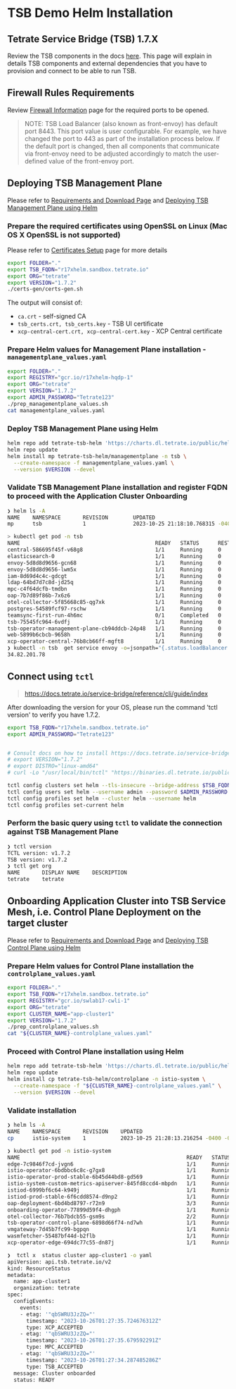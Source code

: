 # TSB Demo Helm Installation

## Tetrate Service Bridge (TSB) 1.7.X
Review the TSB components in the docs [here](https://docs.tetrate.io/service-bridge/1.6.x/en-us/setup/components). This page will explain in details TSB components and external dependencies that you have to provision and connect to be able to run TSB.

## Firewall Rules Requirements
Review [Firewall Information](https://docs.tetrate.io/service-bridge/1.6.x/en-us/setup/firewall_information) page for the required ports to be opened.

> NOTE: TSB Load Balancer (also known as front-envoy) has default port 8443. This port value is user configurable. For example, we have changed the port to 443 as part of the installation process below. If the default port is changed, then all components that communicate via front-envoy need to be adjusted accordingly to match the user-defined value of the front-envoy port.

## Deploying TSB Management Plane

Please refer to [Requirements and Download Page](https://docs.tetrate.io/service-bridge/latest/en-us/setup/requirements-and-download) and [Deploying TSB Management Plane using Helm](https://docs.tetrate.io/service-bridge/latest/en-us/setup/helm/managementplane)

### Prepare the required certificates using OpenSSL on Linux (Mac OS X OpenSSL is not supported)

Please refer to [Certificates Setup](https://docs.tetrate.io/service-bridge/1.6.x/en-us/setup/certificate/certificate-setup) page for more details

```sh
export FOLDER="."
export TSB_FQDN="r17xhelm.sandbox.tetrate.io"
export ORG="tetrate"
export VERSION="1.7.2"
./certs-gen/certs-gen.sh
```

The output will consist of:

- `ca.crt` - self-signed CA
- `tsb_certs.crt, tsb_certs.key` - TSB UI certificate
- `xcp-central-cert.crt, xcp-central-cert.key` - XCP Central certificate

### Prepare Helm values for Management Plane installation - `managementplane_values.yaml`

```sh
export FOLDER="."
export REGISTRY="gcr.io/r17xhelm-hqdp-1"
export ORG="tetrate"
export VERSION="1.7.2"
export ADMIN_PASSWORD="Tetrate123"
./prep_managementplane_values.sh
cat managementplane_values.yaml
```

### Deploy TSB Management Plane using Helm

```sh
helm repo add tetrate-tsb-helm 'https://charts.dl.tetrate.io/public/helm/charts/'
helm repo update
helm install mp tetrate-tsb-helm/managementplane -n tsb \
  --create-namespace -f managementplane_values.yaml \
  --version $VERSION --devel  
```

### Validate TSB Management Plane installation and register FQDN to proceed with the Application Cluster Onboarding

```sh
❯ helm ls -A
NAME    NAMESPACE       REVISION        UPDATED                                 STATUS          CHART                   APP VERSION
mp      tsb             1               2023-10-25 21:18:10.768315 -0400 EDT    deployed        managementplane-1.7.2   1.7.2    

> kubectl get pod -n tsb
NAME                                           READY   STATUS      RESTARTS   AGE
central-586695f45f-v68g8                       1/1     Running     0          22s
elasticsearch-0                                1/1     Running     0          3m30s
envoy-5d8d8d9656-gcn68                         1/1     Running     0          79s
envoy-5d8d8d9656-lwm5x                         1/1     Running     0          79s
iam-8d69d4c4c-gdcgt                            1/1     Running     0          79s
ldap-64bd7d7c8d-jd25q                          1/1     Running     0          3m31s
mpc-c4f64dcfb-tmdbn                            1/1     Running     0          79s
oap-7b7d89f86b-7x6z6                           1/1     Running     0          79s
otel-collector-5f85668c85-qg7xk                1/1     Running     0          79s
postgres-54589fcf97-rschw                      1/1     Running     0          3m31s
teamsync-first-run-4h6mc                       0/1     Completed   0          79s
tsb-75545fc964-6vdfj                           1/1     Running     0          79s
tsb-operator-management-plane-cb94ddcb-24p48   1/1     Running     0          4m19s
web-5899b6cbcb-9658h                           1/1     Running     0          79s
xcp-operator-central-76b8cb66ff-mgft8          1/1     Running     0          79s
❯ kubectl -n tsb  get service envoy -o=jsonpath="{.status.loadBalancer.ingress[0]['hostname','ip']}"
34.82.201.78
```
## Connect using `tctl`

> https://docs.tetrate.io/service-bridge/reference/cli/guide/index

After downloading the version for your OS, please run the command 'tctl version' to verify you have 1.7.2.

```sh
export TSB_FQDN="r17xhelm.sandbox.tetrate.io"
export ADMIN_PASSWORD="Tetrate123"


# Consult docs on how to install https://docs.tetrate.io/service-bridge/reference/cli/guide/index#installation
# export VERSION="1.7.2"
# export DISTRO="linux-amd64"
# curl -Lo "/usr/local/bin/tctl" "https://binaries.dl.tetrate.io/public/raw/versions/$DISTRO-$VERSION/tctl"

tctl config clusters set helm --tls-insecure --bridge-address $TSB_FQDN:443
tctl config users set helm --username admin --password $ADMIN_PASSWORD --org $ORG
tctl config profiles set helm --cluster helm --username helm
tctl config profiles set-current helm
```

###  Perform the basic query using `tctl` to validate the connection against TSB Management Plane

```sh
❯ tctl version
TCTL version: v1.7.2
TSB version: v1.7.2
❯ tctl get org
NAME       DISPLAY NAME    DESCRIPTION
tetrate    tetrate
```

## Onboarding Application Cluster into TSB Service Mesh, i.e. Control Plane Deployment on the target cluster

Please refer to [Requirements and Download Page](https://docs.tetrate.io/service-bridge/setup/requirements-and-download) and [Deploying TSB Control Plane using Helm](https://docs.tetrate.io/service-bridge/setup/helm/controlplane)

### Prepare Helm values for Control Plane installation the `controlplane_values.yaml`

```sh
export FOLDER="."
export TSB_FQDN="r17xhelm.sandbox.tetrate.io"
export REGISTRY="gcr.io/swlab17-cwli-1"
export ORG="tetrate"
export CLUSTER_NAME="app-cluster1"
export VERSION="1.7.2"
./prep_controlplane_values.sh
cat "${CLUSTER_NAME}-controlplane_values.yaml"
```

### Proceed with Control Plane installation using Helm

```sh
helm repo add tetrate-tsb-helm 'https://charts.dl.tetrate.io/public/helm/charts/'
helm repo update
helm install cp tetrate-tsb-helm/controlplane -n istio-system \
  --create-namespace -f "${CLUSTER_NAME}-controlplane_values.yaml" \
  --version $VERSION --devel
```

### Validate installation

```sh
❯ helm ls -A
NAME	NAMESPACE   	REVISION	UPDATED                               	STATUS  	CHART                	APP VERSION
cp  	istio-system	1       	2023-10-25 21:28:13.216254 -0400 -0400	deployed	controlplane-1.7.2   	1.7.2

❯ kubectl get pod -n istio-system
NAME                                                     READY   STATUS    RESTARTS     AGE
edge-7c9846f7cd-jvgn6                                    1/1     Running   0            2m7s
istio-operator-6bdbbc6c8c-g7gx8                          1/1     Running   0            2m8s
istio-operator-prod-stable-6b45d44bd8-gd569              1/1     Running   0            2m8s
istio-system-custom-metrics-apiserver-845fd8ccd4-mbpdn   1/1     Running   0            2m22s
istiod-6999bf6c64-k949j                                  1/1     Running   0            109s
istiod-prod-stable-6f6cdd8574-d9np2                      1/1     Running   0            110s
oap-deployment-6bd4bd8797-r72n9                          3/3     Running   0            90s
onboarding-operator-77899d59f4-dhgph                     1/1     Running   1 (2m ago)   2m22s
otel-collector-76b7bdcb55-gsm9s                          2/2     Running   0            2m22s
tsb-operator-control-plane-6898d66f74-nd7wh              1/1     Running   0            2m56s
vmgateway-7d45b7fc99-bgpqn                               1/1     Running   0            101s
wasmfetcher-55487bf44d-b2flb                             1/1     Running   0            2m22s
xcp-operator-edge-694dc77c55-dn87j                       1/1     Running   0            2m22s

❯  tctl x  status cluster app-cluster1 -o yaml
apiVersion: api.tsb.tetrate.io/v2
kind: ResourceStatus
metadata:
  name: app-cluster1
  organization: tetrate
spec:
  configEvents:
    events:
    - etag: '"qbSWRU3JzZQ="'
      timestamp: "2023-10-26T01:27:35.724676312Z"
      type: XCP_ACCEPTED
    - etag: '"qbSWRU3JzZQ="'
      timestamp: "2023-10-26T01:27:35.679592291Z"
      type: MPC_ACCEPTED
    - etag: '"qbSWRU3JzZQ="'
      timestamp: "2023-10-26T01:27:34.287485286Z"
      type: TSB_ACCEPTED
  message: Cluster onboarded
  status: READY
```